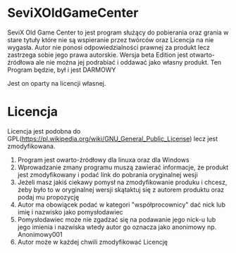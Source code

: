 # SeviXOldGameCenter

SeviX Old Game Center to jest program służący do pobierania oraz grania w stare tytuły które nie są wspieranie przez twórców oraz Licencja na nie wygasła.
Autor nie ponosi odpowiedzialności prawnej za produkt lecz zastrzega sobie jego prawa autorskie. Wersja beta Edition jest otwarto-źródłowa ale nie można jej podrabiać i oddawać jako własny produkt. 
Ten Program będzie, był i jest DARMOWY

Jest on oparty na licencji własnej.



# Licencja

Licencja jest podobna do GPL(https://pl.wikipedia.org/wiki/GNU_General_Public_License) lecz jest zmodyfikowana.
1. Program jest owarto-źródłowy dla linuxa oraz dla Windows
2. Wprowadzanie zmany programu muszą zawierać informacje, że produkt jest zmodyfikowany i podać link do pobrania oryginalnej wesji
3. Jeżeli masz jakiś ciekawy pomysł na zmodyfikowanie produku i chcesz, żeby było to w oryginalnej wersji skątaktuj się z autorem produktu oraz podaj mu propozycję
4. Autor ma obowiącek podać w kategori "współprocownicy" dać nick lub imię i nazwisko jako pomysłodawiec
5. Pomysłodawiec może nie zgadzać się na podawanie jego nick-u lub jego imienia i nazwiska wtedy autor go oznacza jako anonimowy np. Anonimowy001
6. Autor może w każdej chwili zmodyfikować Licencję
